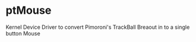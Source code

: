 # ptMouse
 Kernel Device Driver to convert Pimoroni's TrackBall Breaout in to a single button Mouse

